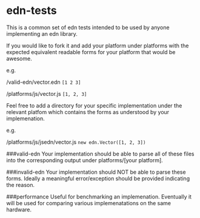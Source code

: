 edn-tests
=========

This is a common set of edn tests intended to be used by anyone implementing an edn library. 

If you would like to fork it and add your platform under platforms with the expected equivalent readable forms for your platform that would be awesome. 

e.g.

/valid-edn/vector.edn `[1 2 3]`

/platforms/js/vector.js `[1, 2, 3]`  

Feel free to add a directory for your specific implementation under the relevant platfom which contains the forms as understood by your implemenation. 

e.g.

/platforms/js/jsedn/vector.js `new edn.Vector([1, 2, 3])`


###valid-edn
Your implementation should be able to parse all of these files into the corresponding output under platforms/[your platform].

###invalid-edn
Your implementation should NOT be able to parse these forms. Ideally a meaningful error/exception should be provided indicating the reason. 

###performance
Useful for benchmarking an implemenation. Eventually it will be used for comparing various implemenatations on the same hardware.
